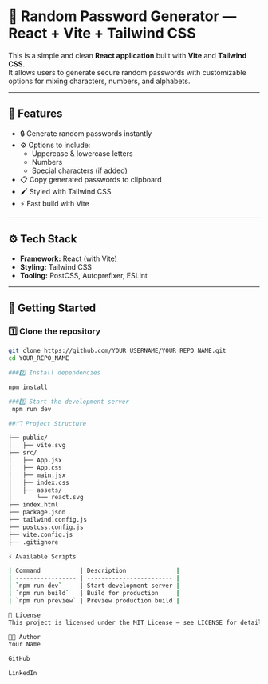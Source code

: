 # 🔐 Random Password Generator — React + Vite + Tailwind CSS

This is a simple and clean **React application** built with **Vite** and **Tailwind CSS**.  
It allows users to generate secure random passwords with customizable options for mixing characters, numbers, and alphabets.

---

## 📌 **Features**

- 🔒 Generate random passwords instantly
- ⚙️ Options to include:
  - Uppercase & lowercase letters
  - Numbers
  - Special characters (if added)
- 📋 Copy generated passwords to clipboard
- 🖌️ Styled with Tailwind CSS
- ⚡ Fast build with Vite

---

## ⚙️ **Tech Stack**

- **Framework:** React (with Vite)
- **Styling:** Tailwind CSS
- **Tooling:** PostCSS, Autoprefixer, ESLint

---

## 🚀 **Getting Started**

### 1️⃣ Clone the repository

```bash
git clone https://github.com/YOUR_USERNAME/YOUR_REPO_NAME.git
cd YOUR_REPO_NAME

###2️⃣ Install dependencies

npm install

###3️⃣ Start the development server
 npm run dev

##🗂️ Project Structure

├── public/
│   ├── vite.svg
├── src/
│   ├── App.jsx
│   ├── App.css
│   ├── main.jsx
│   ├── index.css
│   ├── assets/
│       └── react.svg
├── index.html
├── package.json
├── tailwind.config.js
├── postcss.config.js
├── vite.config.js
├── .gitignore

⚡ Available Scripts

| Command           | Description              |
| ----------------- | ------------------------ |
| `npm run dev`     | Start development server |
| `npm run build`   | Build for production     |
| `npm run preview` | Preview production build |

📜 License
This project is licensed under the MIT License — see LICENSE for details.

👨‍💻 Author
Your Name

GitHub

LinkedIn
